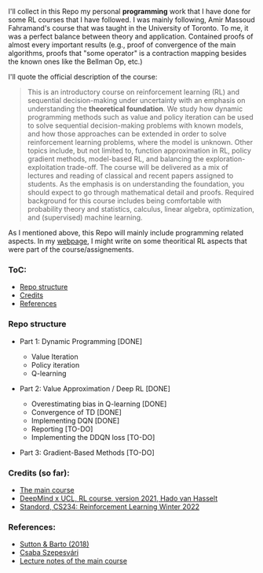 I'll collect in this Repo my personal **programming** work that I have done for some RL courses that I have followed. I was mainly following, Amir Massoud  Fahramand's course []() that was taught in the University of Toronto. To me, it was a perfect balance between theory and application. Contained proofs of almost every important results (e.g., proof of convergence of the main algorithms, proofs that "some operator" is a contraction mapping besides the known ones like the Bellman Op, etc.)

I'll quote the official description of the course:

>This is an introductory course on reinforcement learning (RL) and sequential decision-making under uncertainty with an emphasis on understanding the **theoretical foundation**. We study how dynamic programming methods such as value and policy iteration can be used to solve sequential decision-making problems with known models, and how those approaches can be extended in order to solve reinforcement learning problems, where the model is unknown. Other topics include, but not limited to, function approximation in RL, policy gradient methods, model-based RL, and balancing the exploration-exploitation trade-off. The course will be delivered as a mix of lectures and reading of classical and recent papers assigned to students. As the emphasis is on understanding the foundation, you should expect to go through mathematical detail and proofs. Required background for this course includes being comfortable with probability theory and statistics, calculus, linear algebra, optimization, and (supervised) machine learning.


As I mentioned above, this Repo will mainly include programming related aspects. In my [webpage](), I might write on some theoritical RL aspects that were part of the course/assignements.

### ToC:
* [Repo structure](#repo-structure)
* [Credits](#credits)
* [References](#references)


### Repo structure

* Part 1: Dynamic Programming   [DONE]
  * Value Iteration
  * Policy iteration
  * Q-learning

* Part 2: Value Approximation / Deep RL  [DONE]
  * Overestimating bias in Q-learning   [DONE]
  * Convergence of TD   [DONE]
  * Implementing DQN   [DONE]
  * Reporting [TO-DO]
  * Implementing the DDQN loss  [TO-DO]

* Part 3:  Gradient-Based Methods [TO-DO]


### Credits (so far):
* [The main course](https://amfarahmand.github.io/IntroRL/)
* [DeepMind x UCL, RL course, version 2021, Hado van Hasselt](https://www.youtube.com/playlist?list=PLqYmG7hTraZDVH599EItlEWsUOsJbAodm)
* [Standord, CS234: Reinforcement Learning Winter 2022](https://web.stanford.edu/class/cs234/)

### References:
* [Sutton & Barto (2018)](http://incompleteideas.net/book/the-book.html)
* [Csaba Szepesvári](https://sites.ualberta.ca/~szepesva/papers/RLAlgsInMDPs.pdf)
* [Lecture notes of the main course](https://amfarahmand.github.io/IntroRL/lectures/LNRL.pdf)